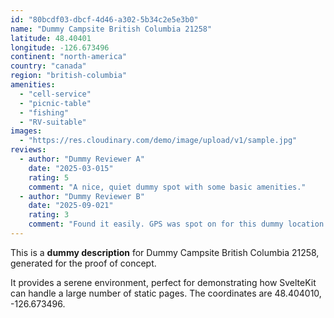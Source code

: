 ```yaml
---
id: "80bcdf03-dbcf-4d46-a302-5b34c2e5e3b0"
name: "Dummy Campsite British Columbia 21258"
latitude: 48.40401
longitude: -126.673496
continent: "north-america"
country: "canada"
region: "british-columbia"
amenities:
  - "cell-service"
  - "picnic-table"
  - "fishing"
  - "RV-suitable"
images:
  - "https://res.cloudinary.com/demo/image/upload/v1/sample.jpg"
reviews:
  - author: "Dummy Reviewer A"
    date: "2025-03-015"
    rating: 5
    comment: "A nice, quiet dummy spot with some basic amenities."
  - author: "Dummy Reviewer B"
    date: "2025-09-021"
    rating: 3
    comment: "Found it easily. GPS was spot on for this dummy location."
---
```


This is a **dummy description** for Dummy Campsite British Columbia 21258, generated for the proof of concept.

It provides a serene environment, perfect for demonstrating how SvelteKit can handle a large number of static pages. The coordinates are 48.404010, -126.673496.
